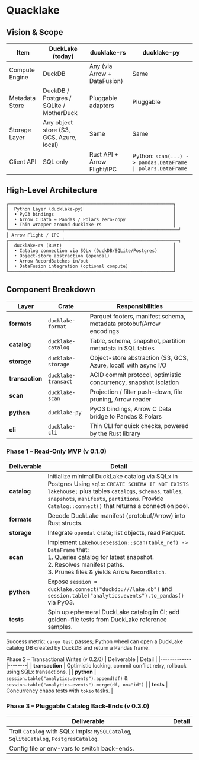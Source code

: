 # Quacklake

## Vision & Scope

| Item           | DuckLake (today)                         | ducklake-rs                  | ducklake-py                                                 |
| -------------- | ---------------------------------------- | ---------------------------- | ----------------------------------------------------------- |
| Compute Engine | DuckDB                                   | Any (via Arrow + DataFusion) | Same                                                        |
| Metadata Store | DuckDB / Postgres / SQLite / MotherDuck  | Pluggable adapters           | Pluggable                                                   |
| Storage Layer  | Any object store (S3, GCS, Azure, local) | Same                         | Same                                                        |
| Client API     | SQL only                                 | Rust API + Arrow Flight/IPC  | Python: `scan(...) -> pandas.DataFrame \| polars.DataFrame` |

## High-Level Architecture

```
┌──────────────────────────────────────────────────────────────┐
│  Python Layer (ducklake-py)                                  │
│  • PyO3 bindings                                             │
│  • Arrow C Data → Pandas / Polars zero-copy                  │
│  • Thin wrapper around ducklake-rs                           │
└────────────────────┬───────────────────────────────────────────┘
│ Arrow Flight / IPC
┌────────────────────┴───────────────────────────────────────────┐
│  ducklake-rs (Rust)                                          │
│  • Catalog connection via SQLx (DuckDB/SQLite/Postgres)      │
│  • Object-store abstraction (opendal)                        │
│  • Arrow RecordBatches in/out                                │
│  • DataFusion integration (optional compute)                 │
└──────────────────────────────────────────────────────────────┘
```

## Component Breakdown

| Layer           | Crate               | Responsibilities                                                    |
| --------------- | ------------------- | ------------------------------------------------------------------- |
| **formats**     | `ducklake-format`   | Parquet footers, manifest schema, metadata protobuf/Arrow encodings |
| **catalog**     | `ducklake-catalog`  | Table, schema, snapshot, partition metadata in SQL tables           |
| **storage**     | `ducklake-storage`  | Object-store abstraction (S3, GCS, Azure, local) with async I/O     |
| **transaction** | `ducklake-transact` | ACID commit protocol, optimistic concurrency, snapshot isolation    |
| **scan**        | `ducklake-scan`     | Projection / filter push-down, file pruning, Arrow reader           |
| **python**      | `ducklake-py`       | PyO3 bindings, Arrow C Data bridge to Pandas & Polars               |
| **cli**         | `ducklake-cli`      | Thin CLI for quick checks, powered by the Rust library              |

### Phase 1 – Read-Only MVP (v 0.1.0)

| Deliverable | Detail                                                                                                                                                                                                                                                            |
| ----------- | ----------------------------------------------------------------------------------------------------------------------------------------------------------------------------------------------------------------------------------------------------------------- |
| **catalog** | Initialize minimal DuckLake catalog via SQLx in Postgres Using `sqlx`: `CREATE SCHEMA IF NOT EXISTS lakehouse;` plus tables `catalogs`, `schemas`, `tables`, `snapshots`, `manifests`, `partitions`. Provide `Catalog::connect()` that returns a connection pool. |
| **formats** | Decode DuckLake manifest (protobuf/Arrow) into Rust structs.                                                                                                                                                                                                      |
| **storage** | Integrate `opendal` crate; list objects, read Parquet.                                                                                                                                                                                                            |
| **scan**    | Implement `LakehouseSession::scan(table_ref) -> DataFrame` that:<br>1. Queries catalog for latest snapshot.<br>2. Resolves manifest paths.<br>3. Prunes files & yields Arrow `RecordBatch`.                                                                       |
| **python**  | Expose `session = ducklake.connect("duckdb:///lake.db")` and `session.table("analytics.events").to_pandas()` via PyO3.                                                                                                                                            |
| **tests**   | Spin up ephemeral DuckLake catalog in CI; add golden-file tests from DuckLake reference samples.                                                                                                                                                                  |

Success metric: `cargo test` passes; Python wheel can open a DuckLake catalog DB created by DuckDB and return a Pandas frame.

Phase 2 – Transactional Writes (v 0.2.0)
| Deliverable | Detail |
|-------------|--------|
| **transaction** | Optimistic locking, commit conflict retry, rollback using SQLx transactions. |
| **python** | `session.table("analytics.events").append(df)` & `session.table("analytics.events").merge(df, on="id")` |
| **tests** | Concurrency chaos tests with `tokio` tasks. |

### Phase 3 – Pluggable Catalog Back-Ends (v 0.3.0)

| Deliverable                                                                          | Detail |
| ------------------------------------------------------------------------------------ | ------ |
| Trait `Catalog` with SQLx impls: `MySQLCatalog`, `SqliteCatalog`, `PostgresCatalog`. |
| Config file or env-vars to switch back-ends.                                         |
